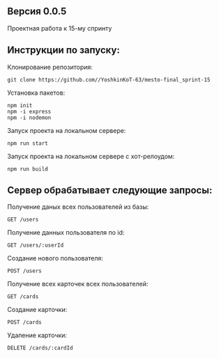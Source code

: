 ## Версия 0.0.5

Проектная работа к 15-му спринту

## Инструкции по запуску: 

Клонирование репозитория:

    git clone https://github.com//YoshkinKoT-63/mesto-final_sprint-15

Установка пакетов:

    npm init
    npm -i express
    npm -i nodemon


Запуск проекта на локальном сервере:

    npm run start
    

Запуск проекта на локальном сервере c хот-релоудом:

    npm run build

## Сервер обрабатывает следующие запросы:

Получение даных всех пользователей из базы:

    GET /users

Получение данных пользователя по id:

    GET /users/:userId

Создание нового пользователя:

    POST /users

Получение всех карточек всех пользователей:

    GET /cards

Создание карточки:

    POST /cards

Удаление карточки:

    DELETE /cards/:cardId

